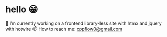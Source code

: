 # hello 😁
🔭 I’m currently working on a frontend library-less site with htmx and jquery with hotwire
📫 How to reach me: cppflow0@gmail.com

<!--
**dalpaka/dalpaka** is a ✨ _special_ ✨ repository because its `README.md` (this file) appears on your GitHub profile.

Here are some ideas to get you started:

# 🔭 I’m currently working on a frontend library-less site with htmx and jquery with hotwire
# 📫 How to reach me: cppflow0@gmail.com
-->
